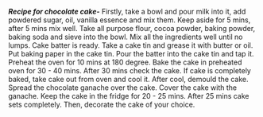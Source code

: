 **_Recipe for chocolate cake-_**
Firstly, take a bowl and pour milk into it, add powdered sugar, oil, vanilla essence and mix them.
Keep aside for 5 mins, after 5 mins mix well.
Take all purpose flour, cocoa powder, baking powder, baking soda and sieve into the bowl.
Mix all the ingredients well until no lumps.
Cake batter is ready.
Take a cake tin and grease it with butter or oil.
Put baking paper in the cake tin.
Pour the batter into the cake tin and tap it.
Preheat the oven for 10 mins at 180 degree.
Bake the cake in preheated oven for 30 - 40 mins.
After 30 mins check the cake.
If cake is completely baked, take cake out from oven and cool it.
After cool, demould the cake.
Spread the chocolate ganache over the cake.
Cover the cake with the ganache.
Keep the cake in the fridge for 20 - 25 mins.
After 25 mins cake sets completely.
Then, decorate the cake of your choice.


